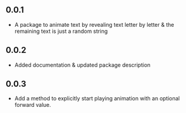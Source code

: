 ## 0.0.1

* A package to animate text by revealing text letter by letter & the remaining text is just a random string

## 0.0.2

* Added documentation & updated package description

## 0.0.3

* Add a method to explicitly start playing animation with an optional forward value.